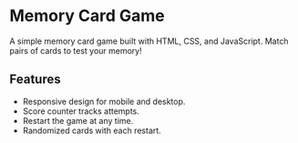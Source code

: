 
# Memory Card Game

A simple memory card game built with HTML, CSS, and JavaScript. Match pairs of cards to test your memory!

## Features

- Responsive design for mobile and desktop.
- Score counter tracks attempts.
- Restart the game at any time.
- Randomized cards with each restart.


